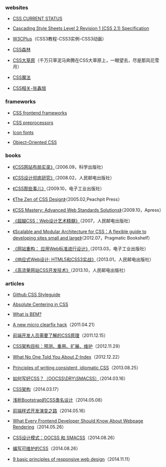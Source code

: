 ### websites

- [CSS CURRENT STATUS](http://www.w3.org/standards/techs/css#w3c_all)

- [Cascading Style Sheets Level 2 Revision 1 (CSS 2.1) Specification](http://www.w3.org/TR/CSS2/)

- [W3CPlus](http://www.w3cplus.com/)（CSS3教程-CSS3实例-CSS3动画）

- [CSS森林](http://www.cssforest.org/)

- [CSS大草原](https://github.com/yisibl/blog/issues)（千万只草泥马奔腾在CSS大草原上，一眼望去，尽是那风花雪月）

- [CSS魔法](https://github.com/cssmagic/blog/issues)

- [CSS相关-张鑫旭](http://www.zhangxinxu.com/wordpress/category/css/)

### frameworks

- [CSS frontend frameworks](http://usablica.github.io/front-end-frameworks/compare.html?v=2.0)

- [CSS preprocessors](https://github.com/showcases/css-preprocessors)

- [Icon fonts](https://github.com/showcases/icon-fonts)

- [Object-Oriented CSS](http://oocss.org/)

### books

- [《CSS网站布局实录》](http://book.douban.com/subject/1873926/)（2006.09，科学出版社）

- [《CSS设计彻底研究》](http://book.douban.com/subject/2984164/)（2008.02，人民邮电出版社）

- [《CSS那些事儿》](http://book.douban.com/subject/4117497/)（2009.10，电子工业出版社）

- [《The Zen of CSS Design》](http://book.douban.com/subject/1416882/)（2005.02,Peachpit Press）

- [《CSS Mastery: Advanced Web Standards Solutions》](http://book.douban.com/subject/3887227/)（2009.10，Apress）

- [《超越CSS：Web设计艺术精髓》](http://book.douban.com/subject/2345964/)（2007，人民邮电出版社）

- [《Scalable and Modular Architecture for CSS：A flexible guide to developing sites small and large》](http://smacss.com/book/)（2012.07，Pragmatic Bookshelf）

- [《网站重构： 应用Web标准进行设计》](http://book.douban.com/subject/6011420/)（2013.03，电子工业出版社）

- [《响应式Web设计: HTML5和CSS3实战》](http://book.douban.com/subject/20390374/)（2013.01，人民邮电出版社）

- [《高流量网站CSS开发技术》](http://book.douban.com/subject/25719314/)（2013.10，人民邮电出版社）

### articles

- [Github CSS Styleguide](https://github.com/styleguide/css)

- [Absolute Centering in CSS](http://codepen.io/shshaw/full/gEiDt)

- [What is BEM?](http://bem.github.io/bem-method/html/all.en.html)

- [A new micro clearfix hack](http://nicolasgallagher.com/micro-clearfix-hack/)（2011.04.21）

- [前端开发人员需要了解的CSS原理](http://blog.jobbole.com/10011/)（2011.12.15）

- [CSS架构目标：预测、重用、扩展、维护](http://www.csdn.net/article/2012-11-30/2812325-CSS-Architecture)（2012.11.29）

- [What No One Told You About Z-Index](http://philipwalton.com/articles/what-no-one-told-you-about-z-index/)（2012.12.22）

- [Principles of writing consistent, idiomatic CSS](https://github.com/necolas/idiomatic-css)（2013.08.25）

- [如何写好CSS？（OOCSS\DRY\SMACSS）](http://www.tychio.net/tech/2014/03/16/css-principle.html)（2014.03.16）

- [CSS架构](http://aibusy.com/blog/?p=80)（2014.03.17）

- [浅析Bootstrap的CSS类名设计](http://blog.jobbole.com/67276/)（2014.05.08）

- [前端样式开发演变之路](http://www.slideshare.net/firede/ss-34756129)（2014.05.16）

- [What Every Frontend Developer Should Know About Webpage Rendering](http://frontendbabel.info/articles/webpage-rendering-101)（2014.05.26）

- [CSS设计模式：OOCSS 和 SMACSS](http://blog.jobbole.com/76030/)（2014.08.26）

- [编写可维护的CSS](http://blog.jobbole.com/76032/)（2014.08.26）

- [9 basic principles of responsive web design](http://blog.froont.com/9-basic-principles-of-responsive-web-design/)（2014.11.11）

